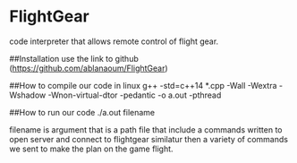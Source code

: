 # FlightGear
code interpreter that allows remote control of flight gear.

##Installation
use the link to github (https://github.com/ablanaoum/FlightGear)
 
##How to compile our code in linux
g++ -std=c++14 *.cpp -Wall -Wextra -Wshadow -Wnon-virtual-dtor -pedantic -o a.out -pthread

##How to run our code
./a.out filename

filename is argument that is a path file that include a commands written to open server
and connect to flightgear similatur then a variety of commands we sent to make the plan on
the game flight.

